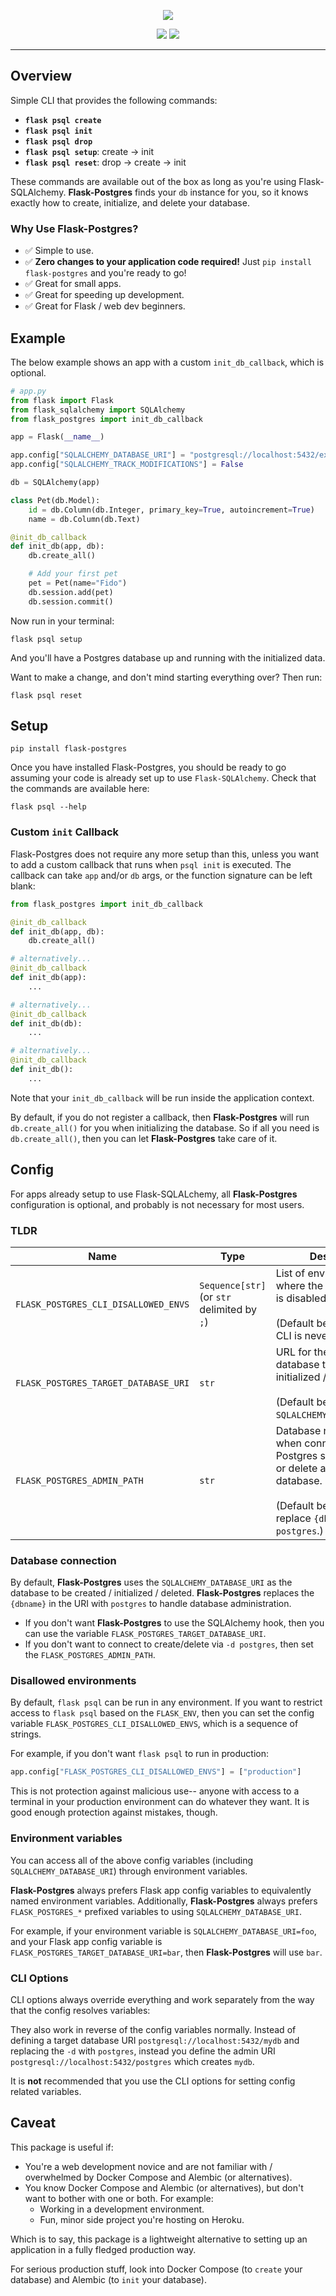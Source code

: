 <p align="center">
  <img src="https://raw.githubusercontent.com/dwreeves/Flask-Postgres/main/docs/src/img/flask-postgres-banner.png">
</p>

<p align="center">
  <img src="https://github.com/dwreeves/Flask-Postgres/workflows/tests/badge.svg">
  <img src="https://github.com/dwreeves/Flask-Postgres/workflows/docs/badge.svg">
</p>

---

## Overview

Simple CLI that provides the following commands:

- **`flask psql create`**
- **`flask psql init`**
- **`flask psql drop`**
- **`flask psql setup`**: create → init
- **`flask psql reset`**: drop → create → init

These commands are available out of the box as long as you're using Flask-SQLAlchemy. **Flask-Postgres** finds your `db` instance for you, so it knows exactly how to create, initialize, and delete your database.

### Why Use **Flask-Postgres**?

- ✅ Simple to use.
- ✅ **Zero changes to your application code required!** Just `pip install flask-postgres` and you're ready to go!
- ✅ Great for small apps.
- ✅ Great for speeding up development.
- ✅ Great for Flask / web dev beginners.

## Example

The below example shows an app with a custom `init_db_callback`, which is optional. 

```python
# app.py
from flask import Flask
from flask_sqlalchemy import SQLAlchemy
from flask_postgres import init_db_callback

app = Flask(__name__)

app.config["SQLALCHEMY_DATABASE_URI"] = "postgresql://localhost:5432/example"
app.config["SQLALCHEMY_TRACK_MODIFICATIONS"] = False

db = SQLAlchemy(app)

class Pet(db.Model):
    id = db.Column(db.Integer, primary_key=True, autoincrement=True)
    name = db.Column(db.Text)

@init_db_callback
def init_db(app, db):
    db.create_all()

    # Add your first pet
    pet = Pet(name="Fido")
    db.session.add(pet)
    db.session.commit()
```

Now run in your terminal:

```shell
flask psql setup
```

And you'll have a Postgres database up and running with the initialized data.

Want to make a change, and don't mind starting everything over? Then run:

```shell
flask psql reset
```

## Setup

```shell
pip install flask-postgres
```

Once you have installed Flask-Postgres, you should be ready to go assuming your code is already set up to use `Flask-SQLAlchemy`. Check that the commands are available here:

```shell
flask psql --help
```

### Custom `init` Callback

Flask-Postgres does not require any more setup than this, unless you want to add a custom callback that runs when `psql init` is executed. The callback can take `app` and/or `db` args, or the function signature can be left blank:

```python
from flask_postgres import init_db_callback

@init_db_callback
def init_db(app, db):
    db.create_all()

# alternatively...
@init_db_callback
def init_db(app):
    ...

# alternatively...
@init_db_callback
def init_db(db):
    ...

# alternatively...
@init_db_callback
def init_db():
    ...
```

Note that your `init_db_callback` will be run inside the application context.

By default, if you do not register a callback, then **Flask-Postgres** will run `db.create_all()` for you when initializing the database. So if all you need is `db.create_all()`, then you can let **Flask-Postgres** take care of it.

## Config

For apps already setup to use Flask-SQLALchemy, all **Flask-Postgres** configuration is optional, and probably is not necessary for most users.

### TLDR

|Name|Type|Description|
|---|---|---|
|`FLASK_POSTGRES_CLI_DISALLOWED_ENVS` | `Sequence[str]` (or `str` delimited by `;`) | List of environments where the `flask psql` CLI is disabled from running.<br /><br />(Default behavior is the CLI is never disabled.)
|`FLASK_POSTGRES_TARGET_DATABASE_URI` | `str` | URL for the Postgres database to be created / initialized / deleted.<br /><br />(Default behavior is to use `SQLALCHEMY_DATABASE_URI`.)
|`FLASK_POSTGRES_ADMIN_PATH` | `str` | Database name to use when connecting to the Postgres server to create or delete another database.<br /><br />(Default behavior is to replace `{dbname}` with `postgres`.)

### Database connection

By default, **Flask-Postgres** uses the `SQLALCHEMY_DATABASE_URI` as the database to be created / initialized / deleted. **Flask-Postgres** replaces the `{dbname}` in the URI with `postgres` to handle database administration.

- If you don't want **Flask-Postgres** to use the SQLAlchemy hook, then you can use the variable `FLASK_POSTGRES_TARGET_DATABASE_URI`.
- If you don't want to connect to create/delete via `-d postgres`, then set the `FLASK_POSTGRES_ADMIN_PATH`.

### Disallowed environments

By default, `flask psql` can be run in any environment. If you want to restrict access to `flask psql` based on the `FLASK_ENV`, then you can set the config variable `FLASK_POSTGRES_CLI_DISALLOWED_ENVS`, which is a sequence of strings.

For example, if you don't want `flask psql` to run in production:

```python
app.config["FLASK_POSTGRES_CLI_DISALLOWED_ENVS"] = ["production"]
```

This is not protection against malicious use-- anyone with access to a terminal in your production environment can do whatever they want. It is good enough protection against mistakes, though.

### Environment variables

You can access all of the above config variables (including `SQLALCHEMY_DATABASE_URI`) through environment variables.

**Flask-Postgres** always prefers Flask app config variables to equivalently named environment variables. Additionally, **Flask-Postgres** always prefers `FLASK_POSTGRES_*` prefixed variables to using `SQLALCHEMY_DATABASE_URI`.

For example, if your environment variable is `SQLALCHEMY_DATABASE_URI=foo`, and your Flask app config variable is `FLASK_POSTGRES_TARGET_DATABASE_URI=bar`, then **Flask-Postgres** will use `bar`.

### CLI Options

CLI options always override everything and work separately from the way that the config resolves variables:

They also work in reverse of the config variables normally. Instead of defining a target database URI `postgresql://localhost:5432/mydb` and replacing the `-d` with `postgres`, instead you define the admin URI `postgresql://localhost:5432/postgres` which creates `mydb`.

It is **not** recommended that you use the CLI options for setting config related variables.

## Caveat

This package is useful if:

- You're a web development novice and are not familiar with / overwhelmed by Docker Compose and Alembic (or alternatives).
- You know Docker Compose and Alembic (or alternatives), but don't want to bother with one or both. For example:
    - Working in a development environment.
    - Fun, minor side project you're hosting on Heroku.

Which is to say, this package is a lightweight alternative to setting up an application in a fully fledged production way.

For serious production stuff, look into Docker Compose (to `create` your database) and Alembic (to `init` your database).
